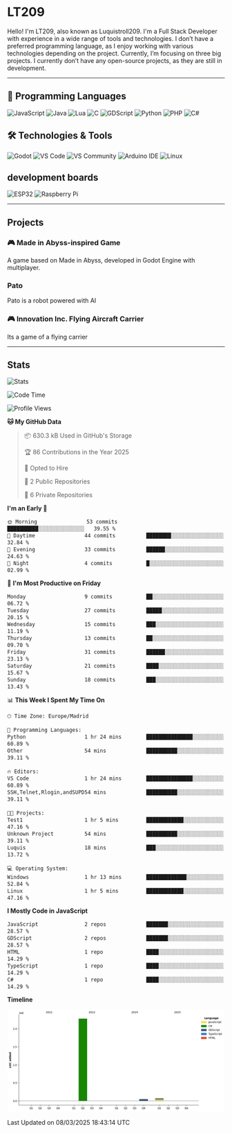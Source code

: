 # LT209

Hello! I'm LT209, also known as Luquistroll209. I'm a Full Stack Developer with experience in a wide range of tools and technologies. I don’t have a preferred programming language, as I enjoy working with various technologies depending on the project. Currently, I’m focusing on three big projects. I currently don’t have any open-source projects, as they are still in development.

---
## 🚀 Programming Languages

![JavaScript](https://img.shields.io/badge/JavaScript-F7DF1E?style=for-the-square&logo=javascript&logoColor=black)
![Java](https://img.shields.io/badge/Java-EA2D2E?style=for-the-square&logo=java&logoColor=white)
![Lua](https://img.shields.io/badge/Lua-2C2D72?style=for-the-square&logo=lua&logoColor=white)
![C](https://img.shields.io/badge/C-00599C?style=for-the-square&logo=c&logoColor=white)
![GDScript](https://img.shields.io/badge/GDScript-478CBF?style=for-the-square&logo=godotengine&logoColor=white)
![Python](https://img.shields.io/badge/Python-3776AB?style=for-the-square&logo=python&logoColor=white)
![PHP](https://img.shields.io/badge/PHP-777BB4?style=for-the-square&logo=php&logoColor=white)
![C#](https://img.shields.io/badge/C%23-239120?style=for-the-square&logo=csharp&logoColor=white)

## 🛠️ Technologies & Tools

![Godot](https://img.shields.io/badge/Godot-478CBF?style=for-the-square&logo=godotengine&logoColor=white)
![VS Code](https://img.shields.io/badge/VS%20Code-007ACC?style=for-the-square&logo=visualstudiocode&logoColor=white)
![VS Community](https://img.shields.io/badge/VS%20Community-5C2D91?style=for-the-square&logo=visualstudio&logoColor=white)
![Arduino IDE](https://img.shields.io/badge/Arduino_IDE-00979D?style=for-the-square&logo=arduino&logoColor=white)
![Linux](https://img.shields.io/badge/Linux-FCC624?style=for-the-square&logo=linux&logoColor=black)

## development boards

![ESP32](https://img.shields.io/badge/ESP32-000000?style=for-the-square&logo=esphome&logoColor=white)
![Raspberry Pi](https://img.shields.io/badge/Raspberry_Pi-C51A4A?style=for-the-square&logo=raspberrypi&logoColor=white)



---
## Projects

### 🎮 Made in Abyss-inspired Game
A game based on Made in Abyss, developed in Godot Engine with multiplayer.

### Pato
Pato is a robot powered with AI

### 🎮 Innovation Inc. Flying Aircraft Carrier
Its a game of a flying carrier 

---
## Stats

![Stats](https://github-readme-stats.vercel.app/api?username=Luquistroll209&show_icons=true&theme=radical)

<!--START_SECTION:waka-->
![Code Time](http://img.shields.io/badge/Code%20Time-46%20hrs%2023%20mins-blue)

![Profile Views](http://img.shields.io/badge/Profile%20Views-0-blue)

**🐱 My GitHub Data** 

> 📦 630.3 kB Used in GitHub's Storage 
 > 
> 🏆 86 Contributions in the Year 2025
 > 
> 💼 Opted to Hire
 > 
> 📜 2 Public Repositories 
 > 
> 🔑 6 Private Repositories 
 > 
**I'm an Early 🐤** 

```text
🌞 Morning                53 commits          ██████████░░░░░░░░░░░░░░░   39.55 % 
🌆 Daytime                44 commits          ████████░░░░░░░░░░░░░░░░░   32.84 % 
🌃 Evening                33 commits          ██████░░░░░░░░░░░░░░░░░░░   24.63 % 
🌙 Night                  4 commits           █░░░░░░░░░░░░░░░░░░░░░░░░   02.99 % 
```
📅 **I'm Most Productive on Friday** 

```text
Monday                   9 commits           ██░░░░░░░░░░░░░░░░░░░░░░░   06.72 % 
Tuesday                  27 commits          █████░░░░░░░░░░░░░░░░░░░░   20.15 % 
Wednesday                15 commits          ███░░░░░░░░░░░░░░░░░░░░░░   11.19 % 
Thursday                 13 commits          ██░░░░░░░░░░░░░░░░░░░░░░░   09.70 % 
Friday                   31 commits          ██████░░░░░░░░░░░░░░░░░░░   23.13 % 
Saturday                 21 commits          ████░░░░░░░░░░░░░░░░░░░░░   15.67 % 
Sunday                   18 commits          ███░░░░░░░░░░░░░░░░░░░░░░   13.43 % 
```


📊 **This Week I Spent My Time On** 

```text
🕑︎ Time Zone: Europe/Madrid

💬 Programming Languages: 
Python                   1 hr 24 mins        ███████████████░░░░░░░░░░   60.89 % 
Other                    54 mins             ██████████░░░░░░░░░░░░░░░   39.11 % 

🔥 Editors: 
VS Code                  1 hr 24 mins        ███████████████░░░░░░░░░░   60.89 % 
SSH,Telnet,Rlogin,andSUPD54 mins             ██████████░░░░░░░░░░░░░░░   39.11 % 

🐱‍💻 Projects: 
Test1                    1 hr 5 mins         ████████████░░░░░░░░░░░░░   47.16 % 
Unknown Project          54 mins             ██████████░░░░░░░░░░░░░░░   39.11 % 
Luquis                   18 mins             ███░░░░░░░░░░░░░░░░░░░░░░   13.72 % 

💻 Operating System: 
Windows                  1 hr 13 mins        █████████████░░░░░░░░░░░░   52.84 % 
Linux                    1 hr 5 mins         ████████████░░░░░░░░░░░░░   47.16 % 
```

**I Mostly Code in JavaScript** 

```text
JavaScript               2 repos             ███████░░░░░░░░░░░░░░░░░░   28.57 % 
GDScript                 2 repos             ███████░░░░░░░░░░░░░░░░░░   28.57 % 
HTML                     1 repo              ████░░░░░░░░░░░░░░░░░░░░░   14.29 % 
TypeScript               1 repo              ████░░░░░░░░░░░░░░░░░░░░░   14.29 % 
C#                       1 repo              ████░░░░░░░░░░░░░░░░░░░░░   14.29 % 
```



**Timeline**

![Lines of Code chart](https://raw.githubusercontent.com/Luquistroll209/Luquistroll209/main/assets/bar_graph.png)


 Last Updated on 08/03/2025 18:43:14 UTC
<!--END_SECTION:waka-->

